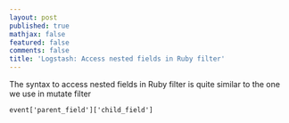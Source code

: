 ```yaml
---
layout: post
published: true
mathjax: false
featured: false
comments: false
title: 'Logstash: Access nested fields in Ruby filter'
---
```

The syntax to access nested fields in Ruby filter is quite similar to the one we use in mutate filter
	
    event['parent_field']['child_field']
    
    